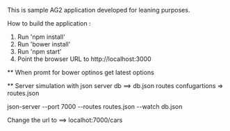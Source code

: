 This is sample AG2 application developed for leaning purposes.

How to build the application :

1. Run 'npm install'
2. Run 'bower install'
3. Run 'npm start'
4. Point the browser URL to http://localhost:3000

** When promt for bower optinos get latest options


** Server simulation with json server
db ==> db.json
routes confugartions => routes.json

 json-server --port 7000 --routes routes.json --watch db.json

Change the url to ==>  localhot:7000/cars
